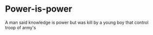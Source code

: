 # Power-is-power
A man said knowledge is power but was kill by a young boy that control troop of army's 
